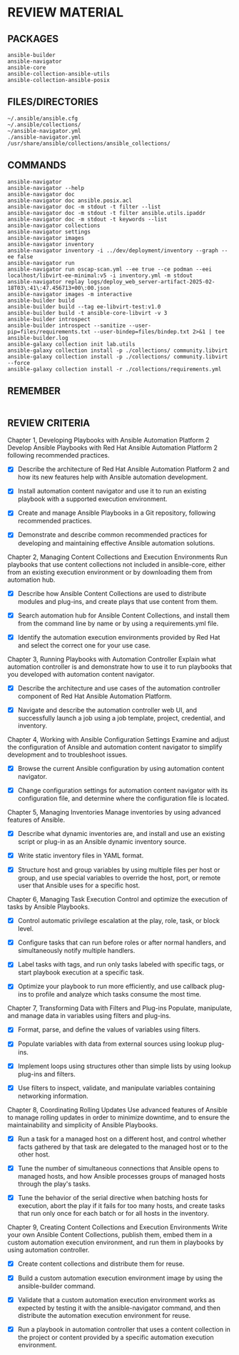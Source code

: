 # REVIEW MATERIAL

## PACKAGES

```
ansible-builder
ansible-navigator
ansible-core
ansible-collection-ansible-utils
ansible-collection-ansible-posix
```

## FILES/DIRECTORIES

```
~/.ansible/ansible.cfg
~/.ansible/collections/
~/ansible-navigator.yml
./ansible-navigator.yml
/usr/share/ansible/collections/ansible_collections/
```

## COMMANDS

```
ansible-navigator
ansible-navigator --help
ansible-navigator doc
ansible-navigator doc ansible.posix.acl
ansible-navigator doc -m stdout -t filter --list
ansible-navigator doc -m stdout -t filter ansible.utils.ipaddr
ansible-navigator doc -m stdout -t keywords --list
ansible-navigator collections
ansible-navigator settings
ansible-navigator images
ansible-navigator inventory
ansible-navigator inventory -i ../dev/deployment/inventory --graph --ee false 
ansible-navigator run
ansible-navigator run oscap-scan.yml --ee true --ce podman --eei localhost/libvirt-ee-minimal:v5 -i inventory.yml -m stdout
ansible-navigator replay logs/deploy_web_server-artifact-2025-02-18T03\:41\:47.456713+00\:00.json
ansible-navigator images -m interactive
ansible-builder build
ansible-builder build --tag ee-libvirt-test:v1.0
ansible-builder build -t ansible-core-libvirt -v 3
ansible-builder introspect
ansible-builder introspect --sanitize --user-pip=files/requirements.txt --user-bindep=files/bindep.txt 2>&1 | tee ansible-builder.log
ansible-galaxy collection init lab.utils
ansible-galaxy collection install -p ./collections/ community.libvirt
ansible-galaxy collection install -p ./collections/ community.libvirt --force
ansible-galaxy collection install -r ./collections/requirements.yml
```

## REMEMBER

```
```

## REVIEW CRITERIA

Chapter 1, Developing Playbooks with Ansible Automation Platform 2
Develop Ansible Playbooks with Red Hat Ansible Automation Platform 2 following recommended practices.

- [x] Describe the architecture of Red Hat Ansible Automation Platform 2 and how its new features
help with Ansible automation development.

- [x] Install automation content navigator and use it to run an existing playbook with a supported
execution environment.

- [x] Create and manage Ansible Playbooks in a Git repository, following recommended practices.

- [x] Demonstrate and describe common recommended practices for developing and maintaining
effective Ansible automation solutions.

Chapter 2, Managing Content Collections and Execution Environments
Run playbooks that use content collections not included in ansible-core, either from an existing execution environment or by downloading them from automation hub.

- [x] Describe how Ansible Content Collections are used to distribute modules and plug-ins, and
create plays that use content from them.

- [x] Search automation hub for Ansible Content Collections, and install them from the command line
by name or by using a requirements.yml file.

- [x] Identify the automation execution environments provided by Red Hat and select the correct one
for your use case.

Chapter 3, Running Playbooks with Automation Controller
Explain what automation controller is and demonstrate how to use it to run playbooks that you developed with automation content navigator.

- [x] Describe the architecture and use cases of the automation controller component of Red Hat Ansible Automation Platform.

- [x] Navigate and describe the automation controller web UI, and successfully launch a job using a job template, project, credential, and inventory.

Chapter 4, Working with Ansible Configuration Settings
Examine and adjust the configuration of Ansible and automation content navigator to simplify development and to troubleshoot issues.

- [x] Browse the current Ansible configuration by using automation content navigator.

- [x] Change configuration settings for automation content navigator with its configuration file, and determine where the configuration file is located.

Chapter 5, Managing Inventories
Manage inventories by using advanced features of Ansible.

- [x] Describe what dynamic inventories are, and install and use an existing script or plug-in as an Ansible dynamic inventory source.

- [x] Write static inventory files in YAML format.

- [x] Structure host and group variables by using multiple files per host or group, and use special variables to override the host, port, or remote user that Ansible uses for a specific host.

Chapter 6, Managing Task Execution
Control and optimize the execution of tasks by Ansible Playbooks.

- [x] Control automatic privilege escalation at the play, role, task, or block level.

- [x] Configure tasks that can run before roles or after normal handlers, and simultaneously notify multiple handlers.

- [x] Label tasks with tags, and run only tasks labeled with specific tags, or start playbook execution at a specific task.

- [x] Optimize your playbook to run more efficiently, and use callback plug-ins to profile and analyze which tasks consume the most time.

Chapter 7, Transforming Data with Filters and Plug-ins
Populate, manipulate, and manage data in variables using filters and plug-ins.

- [x] Format, parse, and define the values of variables using filters.

- [x] Populate variables with data from external sources using lookup plug-ins.

- [x] Implement loops using structures other than simple lists by using lookup plug-ins and filters.

- [x] Use filters to inspect, validate, and manipulate variables containing networking information.

Chapter 8, Coordinating Rolling Updates
Use advanced features of Ansible to manage rolling updates in order to minimize downtime, and to ensure the maintainability and simplicity of Ansible Playbooks.

- [x] Run a task for a managed host on a different host, and control whether facts gathered by that task are delegated to the managed host or to the other host.

- [x] Tune the number of simultaneous connections that Ansible opens to managed hosts, and how Ansible processes groups of managed hosts through the play's tasks.

- [x] Tune the behavior of the serial directive when batching hosts for execution, abort the play if it fails for too many hosts, and create tasks that run only once for each batch or for all hosts in the inventory.

Chapter 9, Creating Content Collections and Execution Environments
Write your own Ansible Content Collections, publish them, embed them in a custom automation
execution environment, and run them in playbooks by using automation controller.

- [x] Create content collections and distribute them for reuse.

- [x] Build a custom automation execution environment image by using the ansible-builder command.

- [x] Validate that a custom automation execution environment works as expected by testing it with the ansible-navigator command, and then distribute the automation execution environment for reuse.

- [x] Run a playbook in automation controller that uses a content collection in the project or content provided by a specific automation execution environment.
